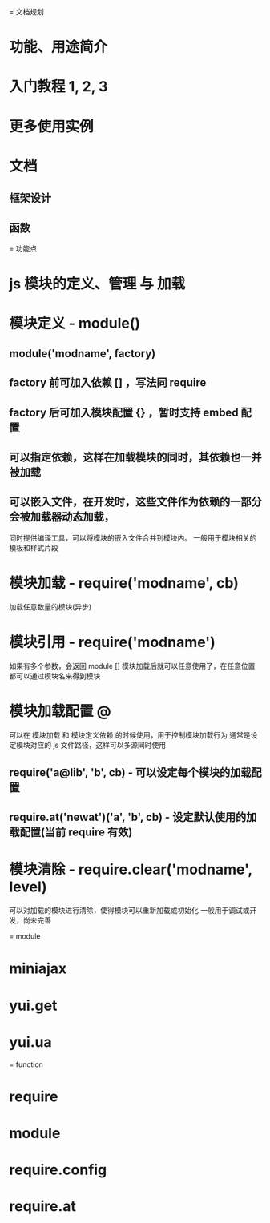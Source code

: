 = 文档规划

# 功能、用途简介
# 入门教程 1, 2, 3
# 更多使用实例
# 文档
## 框架设计
## 函数



= 功能点
# js 模块的定义、管理 与 加载
# 模块定义 - module()
## module('modname', factory)
## factory 前可加入依赖 [] ，写法同 require
## factory 后可加入模块配置 {} ，暂时支持 embed 配置
## 可以指定依赖，这样在加载模块的同时，其依赖也一并被加载
## 可以嵌入文件，在开发时，这些文件作为依赖的一部分会被加载器动态加载，
   同时提供编译工具，可以将模块的嵌入文件合并到模块内。
   一般用于模块相关的模板和样式片段
# 模块加载 - require('modname', cb)
  加载任意数量的模块(异步)
# 模块引用 - require('modname')
  如果有多个参数，会返回 module []
  模块加载后就可以任意使用了，在任意位置都可以通过模块名来得到模块
# 模块加载配置 @
  可以在 模块加载 和 模块定义依赖 的时候使用，用于控制模块加载行为
  通常是设定模块对应的 js 文件路径，这样可以多源同时使用
## require('a@lib', 'b', cb) - 可以设定每个模块的加载配置
## require.at('newat')('a', 'b', cb) - 设定默认使用的加载配置(当前 require 有效)
# 模块清除 - require.clear('modname', level)
  可以对加载的模块进行清除，使得模块可以重新加载或初始化
  一般用于调试或开发，尚未完善


= module

# miniajax
# yui.get
# yui.ua

= function

# require
# module
# require.config
# require.at
